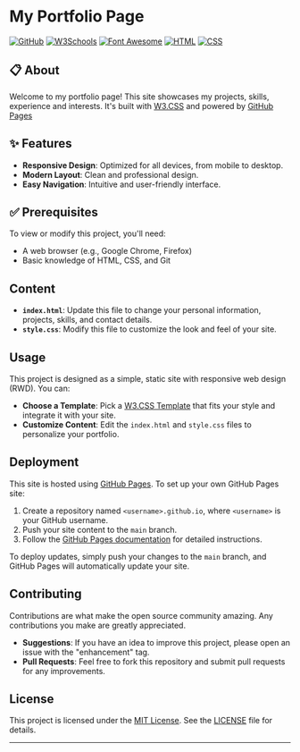 # My Portfolio Page

[![GitHub](https://img.shields.io/badge/Hosted%20on-GitHub-181717.svg)](https://github.com/)
[![W3Schools](https://img.shields.io/badge/Docs-W3Schools-4A5C6D.svg)](https://www.w3schools.com/)
[![Font Awesome](https://img.shields.io/badge/Font%20Awesome-005C7F.svg)](https://fontawesome.com/)
[![HTML](https://img.shields.io/badge/Made%20with-HTML-E34F26.svg)](https://developer.mozilla.org/en-US/docs/Web/HTML)
[![CSS](https://img.shields.io/badge/Made%20with-CSS-1572B6.svg)](https://developer.mozilla.org/en-US/docs/Web/CSS)

## 📋 About

Welcome to my portfolio page! This site showcases my projects, skills, experience and interests. It's built with [W3.CSS](https://www.w3schools.com/w3css/)  and powered by [GitHub Pages](https://pages.github.com/)

## ✨ Features

- **Responsive Design**: Optimized for all devices, from mobile to desktop.
- **Modern Layout**: Clean and professional design.
- **Easy Navigation**: Intuitive and user-friendly interface.

## ✅ Prerequisites

To view or modify this project, you'll need:

- A web browser (e.g., Google Chrome, Firefox)
- Basic knowledge of HTML, CSS, and Git

## Content

- **`index.html`**: Update this file to change your personal information, projects, skills, and contact details.
- **`style.css`**: Modify this file to customize the look and feel of your site.

## Usage

This project is designed as a simple, static site with responsive web design (RWD). You can:
- **Choose a Template**: Pick a [W3.CSS Template](https://www.w3schools.com/w3css/w3css_templates.asp) that fits your style and integrate it with your site. 
- **Customize Content**: Edit the `index.html` and `style.css` files to personalize your portfolio.

## Deployment

This site is hosted using [GitHub Pages](https://pages.github.com/). To set up your own GitHub Pages site:

1. Create a repository named `<username>.github.io`, where `<username>` is your GitHub username.
2. Push your site content to the `main` branch.
3. Follow the [GitHub Pages documentation](https://docs.github.com/en/pages/getting-started-with-github-pages) for detailed instructions.

To deploy updates, simply push your changes to the `main` branch, and GitHub Pages will automatically update your site.

## Contributing

Contributions are what make the open source community amazing. Any contributions you make are greatly appreciated.

- **Suggestions**: If you have an idea to improve this project, please open an issue with the "enhancement" tag.
- **Pull Requests**: Feel free to fork this repository and submit pull requests for any improvements.

## License

This project is licensed under the [MIT License](LICENSE). See the [LICENSE](LICENSE) file for details.

---
